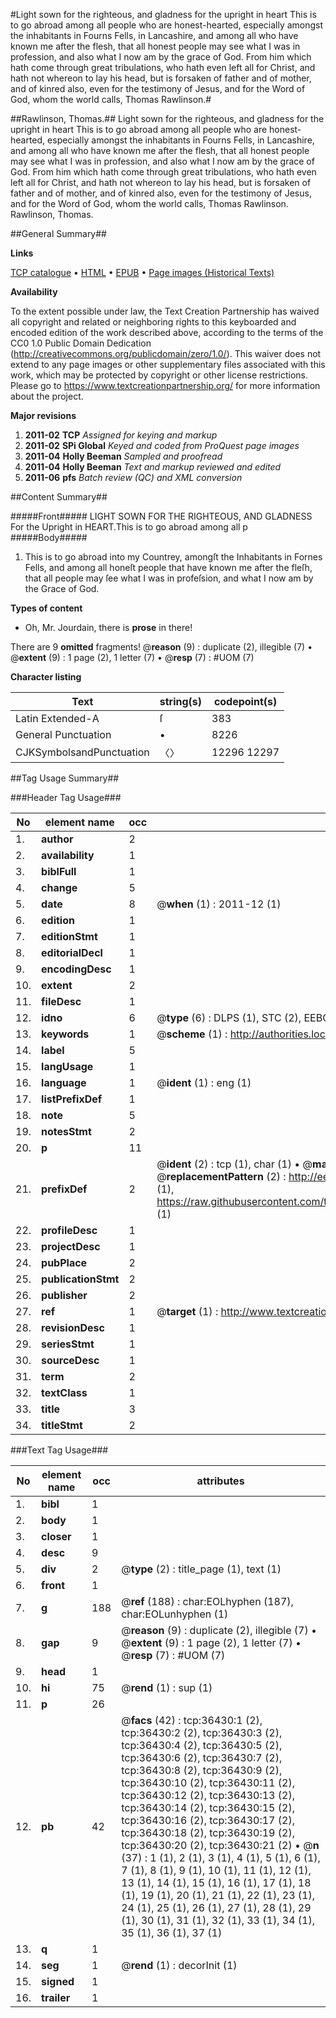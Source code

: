 #Light sown for the righteous, and gladness for the upright in heart This is to go abroad among all people who are honest-hearted, especially amongst the inhabitants in Fourns Fells, in Lancashire, and among all who have known me after the flesh, that all honest people may see what I was in profession, and also what I now am by the grace of God. From him which hath come through great tribulations, who hath even left all for Christ, and hath not whereon to lay his head, but is forsaken of father and of mother, and of kinred also, even for the testimony of Jesus, and for the Word of God, whom the world calls, Thomas Rawlinson.#

##Rawlinson, Thomas.##
Light sown for the righteous, and gladness for the upright in heart This is to go abroad among all people who are honest-hearted, especially amongst the inhabitants in Fourns Fells, in Lancashire, and among all who have known me after the flesh, that all honest people may see what I was in profession, and also what I now am by the grace of God. From him which hath come through great tribulations, who hath even left all for Christ, and hath not whereon to lay his head, but is forsaken of father and of mother, and of kinred also, even for the testimony of Jesus, and for the Word of God, whom the world calls, Thomas Rawlinson.
Rawlinson, Thomas.

##General Summary##

**Links**

[TCP catalogue](http://www.ota.ox.ac.uk/tcp/)  • 
[HTML](http://tei.it.ox.ac.uk/tcp/Texts-HTML/free/A58/A58143.html)  • 
[EPUB](http://tei.it.ox.ac.uk/tcp/Texts-EPUB/free/A58/A58143.epub) • 
[Page images (Historical Texts)](https://historicaltexts.jisc.ac.uk/eebo-99831963e)

**Availability**

To the extent possible under law, the Text Creation Partnership has waived all copyright and related or neighboring rights to this keyboarded and encoded edition of the work described above, according to the terms of the CC0 1.0 Public Domain Dedication (http://creativecommons.org/publicdomain/zero/1.0/). This waiver does not extend to any page images or other supplementary files associated with this work, which may be protected by copyright or other license restrictions. Please go to https://www.textcreationpartnership.org/ for more information about the project.

**Major revisions**

1. __2011-02__ __TCP__ *Assigned for keying and markup*
1. __2011-02__ __SPi Global__ *Keyed and coded from ProQuest page images*
1. __2011-04__ __Holly Beeman__ *Sampled and proofread*
1. __2011-04__ __Holly Beeman__ *Text and markup reviewed and edited*
1. __2011-06__ __pfs__ *Batch review (QC) and XML conversion*

##Content Summary##

#####Front#####
LIGHT SOWN FOR THE RIGHTEOUS, AND GLADNESS For the Upright in HEART.This is to go abroad among all p
#####Body#####

1. This is to go abroad into my Countrey, amongſt the Inhabitants in Fornes Fells, and among all honeſt people that have known me after the fleſh, that all people may ſee what I was in profeſsion, and what I now am by the Grace of God.

**Types of content**

  * Oh, Mr. Jourdain, there is **prose** in there!

There are 9 **omitted** fragments! 
 @__reason__ (9) : duplicate (2), illegible (7)  •  @__extent__ (9) : 1 page (2), 1 letter (7)  •  @__resp__ (7) : #UOM (7)

**Character listing**


|Text|string(s)|codepoint(s)|
|---|---|---|
|Latin Extended-A|ſ|383|
|General Punctuation|•|8226|
|CJKSymbolsandPunctuation|〈〉|12296 12297|

##Tag Usage Summary##

###Header Tag Usage###

|No|element name|occ|attributes|
|---|---|---|---|
|1.|__author__|2||
|2.|__availability__|1||
|3.|__biblFull__|1||
|4.|__change__|5||
|5.|__date__|8| @__when__ (1) : 2011-12 (1)|
|6.|__edition__|1||
|7.|__editionStmt__|1||
|8.|__editorialDecl__|1||
|9.|__encodingDesc__|1||
|10.|__extent__|2||
|11.|__fileDesc__|1||
|12.|__idno__|6| @__type__ (6) : DLPS (1), STC (2), EEBO-CITATION (1), PROQUEST (1), VID (1)|
|13.|__keywords__|1| @__scheme__ (1) : http://authorities.loc.gov/ (1)|
|14.|__label__|5||
|15.|__langUsage__|1||
|16.|__language__|1| @__ident__ (1) : eng (1)|
|17.|__listPrefixDef__|1||
|18.|__note__|5||
|19.|__notesStmt__|2||
|20.|__p__|11||
|21.|__prefixDef__|2| @__ident__ (2) : tcp (1), char (1)  •  @__matchPattern__ (2) : ([0-9\-]+):([0-9IVX]+) (1), (.+) (1)  •  @__replacementPattern__ (2) : http://eebo.chadwyck.com/downloadtiff?vid=$1&page=$2 (1), https://raw.githubusercontent.com/textcreationpartnership/Texts/master/tcpchars.xml#$1 (1)|
|22.|__profileDesc__|1||
|23.|__projectDesc__|1||
|24.|__pubPlace__|2||
|25.|__publicationStmt__|2||
|26.|__publisher__|2||
|27.|__ref__|1| @__target__ (1) : http://www.textcreationpartnership.org/docs/. (1)|
|28.|__revisionDesc__|1||
|29.|__seriesStmt__|1||
|30.|__sourceDesc__|1||
|31.|__term__|2||
|32.|__textClass__|1||
|33.|__title__|3||
|34.|__titleStmt__|2||


###Text Tag Usage###

|No|element name|occ|attributes|
|---|---|---|---|
|1.|__bibl__|1||
|2.|__body__|1||
|3.|__closer__|1||
|4.|__desc__|9||
|5.|__div__|2| @__type__ (2) : title_page (1), text (1)|
|6.|__front__|1||
|7.|__g__|188| @__ref__ (188) : char:EOLhyphen (187), char:EOLunhyphen (1)|
|8.|__gap__|9| @__reason__ (9) : duplicate (2), illegible (7)  •  @__extent__ (9) : 1 page (2), 1 letter (7)  •  @__resp__ (7) : #UOM (7)|
|9.|__head__|1||
|10.|__hi__|75| @__rend__ (1) : sup (1)|
|11.|__p__|26||
|12.|__pb__|42| @__facs__ (42) : tcp:36430:1 (2), tcp:36430:2 (2), tcp:36430:3 (2), tcp:36430:4 (2), tcp:36430:5 (2), tcp:36430:6 (2), tcp:36430:7 (2), tcp:36430:8 (2), tcp:36430:9 (2), tcp:36430:10 (2), tcp:36430:11 (2), tcp:36430:12 (2), tcp:36430:13 (2), tcp:36430:14 (2), tcp:36430:15 (2), tcp:36430:16 (2), tcp:36430:17 (2), tcp:36430:18 (2), tcp:36430:19 (2), tcp:36430:20 (2), tcp:36430:21 (2)  •  @__n__ (37) : 1 (1), 2 (1), 3 (1), 4 (1), 5 (1), 6 (1), 7 (1), 8 (1), 9 (1), 10 (1), 11 (1), 12 (1), 13 (1), 14 (1), 15 (1), 16 (1), 17 (1), 18 (1), 19 (1), 20 (1), 21 (1), 22 (1), 23 (1), 24 (1), 25 (1), 26 (1), 27 (1), 28 (1), 29 (1), 30 (1), 31 (1), 32 (1), 33 (1), 34 (1), 35 (1), 36 (1), 37 (1)|
|13.|__q__|1||
|14.|__seg__|1| @__rend__ (1) : decorInit (1)|
|15.|__signed__|1||
|16.|__trailer__|1||
